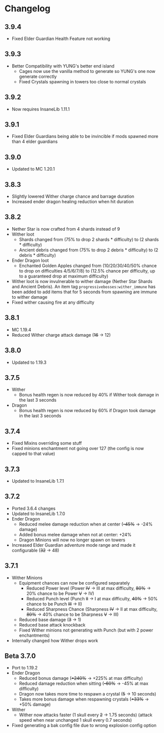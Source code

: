 # Changelog

## 3.9.4
* Fixed Elder Guardian Health Feature not working

## 3.9.3
* Better Compatibility with YUNG's better end island
  * Cages now use the vanilla method to generate so YUNG's one now generate correctly
  * Fixed Crystals spawning in towers too close to normal crystals

## 3.9.2
* Now requires InsaneLib 1.11.1

## 3.9.1
* Fixed Elder Guardians being able to be invincible if mods spawned more than 4 elder guardians 

## 3.9.0
* Updated to MC 1.20.1

## 3.8.3
* Slightly lowered Wither charge chance and barrage duration
* Increased ender dragon healing reduction when hit duration

## 3.8.2
* Nether Star is now crafted from 4 shards instead of 9
* Wither loot
  * Shards changed from (75% to drop 2 shards * difficulty) to (2 shards * difficulty)
  * Ancient debris changed from (75% to drop 2 debris * difficulty) to (2 debris * difficulty)
* Ender Dragon loot
  * Enchanted Golden Apples changed from (10/20/30/40/50% chance to drop on difficulties 4/5/6/7/8) to (12.5% chance per difficulty, up to a guaranteed drop at maximum difficulty)
* Wither loot is now invulnerable to wither damage (Nether Star Shards and Ancient Debris). An item tag `progressivebosses:wither_immune` has been added to add items that for 5 seconds from spawning are immune to wither damage
* Fixed wither causing fire at any difficulty

## 3.8.1
* MC 1.19.4
* Reduced Wither charge attack damage (~~16~~ -> 12)

## 3.8.0
* Updated to 1.19.3

## 3.7.5
* Wither
  * Bonus health regen is now reduced by 40% if Wither took damage in the last 3 seconds
* Dragon
  * Bonus health regen is now reduced by 60% if Dragon took damage in the last 3 seconds

## 3.7.4
* Fixed Mixins overriding some stuff
* Fixed minions enchantment not going over 127 (the config is now capped to that value)

## 3.7.3
* Updated to InsaneLib 1.7.1

## 3.7.2
* Ported 3.6.4 changes
* Updated to InsaneLib 1.7.0
* Ender Dragon
  * Reduced melee damage reduction when at center (~~-45%~~ -> -24% damage)
  * Added bonus melee damage when not at center: +24%
  * Dragon Minions will now no longer spawn on towers
* Increased Elder Guardian adventure mode range and made it configurable (~~32~~ -> 48)

## 3.7.1
* Wither Minions
  * Equipment chances can now be configured separately
    * Reduced Power level (Power ~~IV~~ -> III at max difficulty, ~~80%~~ -> 20% chance to be Power ~~V~~ -> IV)
    * Reduced Punch level (Punch ~~II~~ -> I at max difficulty, ~~40%~~ -> 50% chance to be Punch ~~III~~ -> II)
    * Reduced Sharpness Chance (Sharpness ~~IV~~ -> II at max difficulty, ~~80%~~ -> 40% chance to be Sharpness ~~V~~ -> III)
  * Reduced base damage (~~3~~ -> 1)
  * Reduced base attack knockback
  * Fixed Wither minions not generating with Punch (but with 2 power enchantments)
* Internally changed how Wither drops work

## Beta 3.7.0
* Port to 1.19.2
* Ender Dragon
  * Reduced bonus damage (~~+240%~~ -> +225% at max difficulty)
  * Reduced damage reduction when sitting (~~-60%~~ -> -45% at max difficulty)
  * Dragon now takes more time to respawn a crystal (~~5~~ -> 10 seconds)
  * Takes more bonus damage when respawning crystals (~~+33%~~ -> +50% damage)
* Wither
  * Wither now attacks faster (1 skull every ~~2~~ -> 1.75 seconds) (attack speed when near unchanged 1 skull every 0.7 seconds)
* Fixed generating a bak config file due to wrong explosion config option
